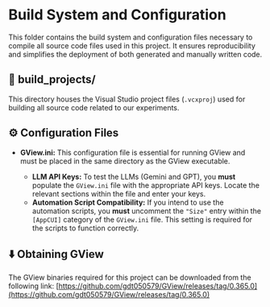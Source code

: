 # Build System and Configuration

This folder contains the build system and configuration files necessary to compile all source code files used in this project. It ensures reproducibility and simplifies the deployment of both generated and manually written code.

## 📁 build_projects/

This directory houses the Visual Studio project files (`.vcxproj`) used for building all source code related to our experiments.

## ⚙️ Configuration Files

- **GView.ini:** This configuration file is essential for running GView and must be placed in the same directory as the GView executable.  

    - **LLM API Keys:** To test the LLMs (Gemini and GPT), you **must** populate the `GView.ini` file with the appropriate API keys.  Locate the relevant sections within the file and enter your keys.
    - **Automation Script Compatibility:** If you intend to use the automation scripts, you **must** uncomment the `"Size"` entry within the `[AppCUI]` category of the `GView.ini` file.  This setting is required for the scripts to function correctly.

## ⬇️ Obtaining GView

The GView binaries required for this project can be downloaded from the following link: [https://github.com/gdt050579/GView/releases/tag/0.365.0](https://github.com/gdt050579/GView/releases/tag/0.365.0)